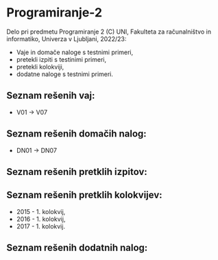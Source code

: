 # Programiranje-2

Delo pri predmetu Programiranje 2 (C) UNI, Fakulteta za računalništvo in informatiko, Univerza v Ljubljani, 2022/23:


- Vaje in domače naloge s testnimi primeri,
- pretekli izpiti s testinimi primeri,
- pretekli kolokviji,
- dodatne naloge s testnimi primeri.

Seznam rešenih vaj:
---------
- V01 -> V07

Seznam rešenih domačih nalog:
-----------
- DN01 -> DN07

Seznam rešenih pretklih izpitov:
-----------


Seznam rešenih pretklih kolokvijev:
-----------
- 2015 - 1. kolokvij,
- 2016 - 1. kolokvij,
- 2017 - 1. kolokvij.

Seznam rešenih dodatnih nalog:
-----------

